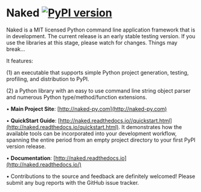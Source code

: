 Naked  [![PyPI version](https://badge.fury.io/py/Naked.png)](https://pypi.python.org/pypi/Naked)
=====
Naked is a MIT licensed Python command line application framework that is in
development.  The current release is an early stable testing version.  If you
use the libraries at this stage, please watch for changes.  Things may break...

It features:

(1) an executable that supports simple Python project generation, testing,
profiling, and distribution to PyPI.

(2) a Python library with an easy to use command line string object parser and
numerous Python type/method/function extensions.

• **Main Project Site**: [http://naked-py.com](http://naked-py.com)

• **QuickStart Guide**:
[http://naked.readthedocs.io//quickstart.html](http://naked.readthedocs.io/quickstart.html).
It demonstrates how the available tools can be incorporated into your
development workflow, spanning the entire period from an empty project
directory to your first PyPI version release.

• **Documentation**:
[http://naked.readthedocs.io](http://naked.readthedocs.io/)

• Contributions to the source and feedback are definitely welcomed!  Please
submit any bug reports with the GitHub issue tracker.

